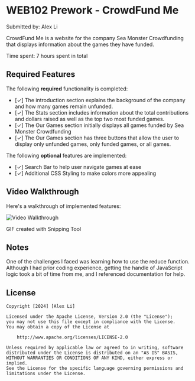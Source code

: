 # WEB102 Prework - CrowdFund Me

Submitted by: Alex Li

CrowdFund Me is a website for the company Sea Monster Crowdfunding that displays information about the games they have funded.

Time spent: 7 hours spent in total

## Required Features

The following **required** functionality is completed:

* [✓] The introduction section explains the background of the company and how many games remain unfunded.
* [✓] The Stats section includes information about the total contributions and dollars raised as well as the top two most funded games.
* [✓] The Our Games section initially displays all games funded by Sea Monster Crowdfunding
* [✓] The Our Games section has three buttons that allow the user to display only unfunded games, only funded games, or all games.

The following **optional** features are implemented:

* [✓] Search Bar to help user navigate games at ease
* [✓] Additional CSS Styling to make colors more appealing

## Video Walkthrough

Here's a walkthrough of implemented features:

<img src='https://imgur.com/a/2cUGkGU' title='Video Walkthrough' width='' alt='Video Walkthrough' />

GIF created with Snipping Tool

## Notes

One of the challenges I faced was learning how to use the reduce function. Although I had prior coding experience, getting the handle of JavaScript logic took a bit of time from me, and I referenced documentation for help.

## License

    Copyright [2024] [Alex Li]

    Licensed under the Apache License, Version 2.0 (the "License");
    you may not use this file except in compliance with the License.
    You may obtain a copy of the License at

        http://www.apache.org/licenses/LICENSE-2.0

    Unless required by applicable law or agreed to in writing, software
    distributed under the License is distributed on an "AS IS" BASIS,
    WITHOUT WARRANTIES OR CONDITIONS OF ANY KIND, either express or implied.
    See the License for the specific language governing permissions and
    limitations under the License.
